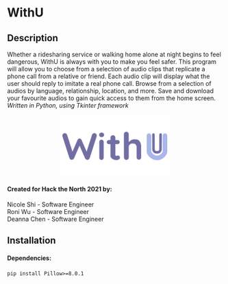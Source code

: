 # WithU

## Description

Whether a ridesharing service or walking home alone at night begins to feel dangerous, WithU is always with you to make you feel safer. This program will allow you to choose from a selection of audio clips that replicate a phone call from a relative or friend. Each audio clip will display what the user should reply to imitate a real phone call. Browse from a selection of audios by language, relationship, location, and more. Save and download your favourite audios to gain quick access to them from the home screen.  
*Written in Python, using Tkinter framework*  

<p align="center"><img width=50% src="https://github.com/nico-shi/WithU/blob/main/withulogo.png"></p>  

#### Created for Hack the North 2021 by:

Nicole Shi - Software Engineer  
Roni Wu - Software Engineer  
Deanna Chen - Software Engineer  

## Installation

#### Dependencies:

```
pip install Pillow>=8.0.1
```